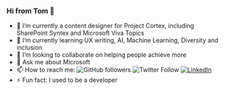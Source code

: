### Hi from Tom 👋
- 🔭 I’m currently a content designer for Project Cortex, including SharePoint Syntex and Microsoft Viva Topics
- 🌱 I’m currently learning UX writing, AI, Machine Learning, Diversity and inclusion
- 👯 I’m looking to collaborate on helping people achieve more
- 💬 Ask me about Microsoft
- 📫 How to reach me: ![GitHub followers](https://img.shields.io/github/followers/resing?label=tomresing&style=social) ![Twitter Follow](https://img.shields.io/twitter/follow/resing?style=social) <a href="https://www.linkedin.com/in/resing"><img src="https://img.shields.io/badge/LinkedIn--_.svg?style=social&logo=linkedin" alt="LinkedIn"></a>
- ⚡ Fun fact: I used to be a developer
